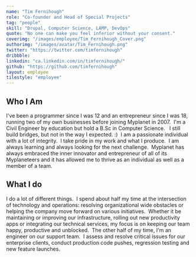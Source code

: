 ```yaml
---
name: "Tim Fernihough"
role: "Co-founder and Head of Special Projects"
tag: "people"
skill: "Drupal, Computer Science, LAMP, DevOps"
quote: "No one can make you feel inferior without your consent."
coverimg: "/images/employee/Tim_Fernihough_Cover.png"
authorimg: "/images/avatar/Tim_Fernihough.png"
twitter: "https://twitter.com/timfernihough"
dribbble:
linkedin: "ca.linkedin.com/in/timfernihough/"
github: "https://github.com/timfernihough"
layout: employee
tilestyle: "employee"
---
```


## Who I Am

I've been a programmer since I was 12 and an entrepreneur since I was 18, running two of my own businesses before joining Myplanet in 2007.  I'm a Civil Engineer by education but hold a B.Sc in Computer Science.   I still build bridges, but not in the way I expected. :)  I am a passionate individual with a lot of integrity.  I take pride in my work and what I produce.  I am always learning and always looking for the next challenge.  Myplanet has always embraced the inner innovator and entrepreneur of all of its Myplaneteers and it has allowed me to thrive as an individual as well as a member of a team.

## What I do

I do a lot of different things.  I spend about half my time at the intersection of technology and operations: resolving organizational wide obstacles or helping the company move forward on various initiatives.  Whether it be maintaining or improving our infrastructure, rolling out new productivity apps or integrating our technical services, my focus is on keeping our team happy, productive and unblocked.  The other half of my time, I'm an engineer on our support team.  I assess and resolve critical issues for our enterprise clients, conduct production code pushes, regression testing and new feature launches.
